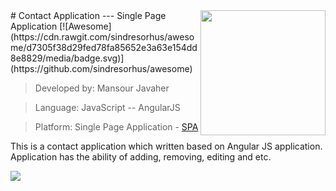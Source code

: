 <img src="https://github.com/javahemans/advance-datastructure-algorithm/blob/master/icons/Javascript.png" align="right" width="200"/>
# Contact Application --- Single Page Application
 [![Awesome](https://cdn.rawgit.com/sindresorhus/awesome/d7305f38d29fed78fa85652e3a63e154dd8e8829/media/badge.svg)](https://github.com/sindresorhus/awesome)

> Developed by: Mansour Javaher

> Language: JavaScript -- AngularJS

> Platform: Single Page Application - [SPA]()

This is a contact application which written based on Angular JS application.
Application has the ability of adding, removing, editing and etc.

![](https://github.com/javahemans/Angular_ContactApp_SPA/blob/master/app.gif)
